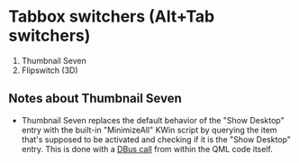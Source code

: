 # Tabbox switchers (Alt+Tab switchers)

1. Thumbnail Seven
2. Flipswitch (3D)

## Notes about Thumbnail Seven

- Thumbnail Seven replaces the default behavior of the "Show Desktop" entry with the built-in "MinimizeAll" KWin script by querying the item that's supposed to be activated and checking if it is the "Show Desktop" entry. This is done with a [DBus call](https://gitgud.io/wackyideas/aerothemeplasma/-/blob/master/kwin/tabbox/thumbnail_seven/contents/ui/main.qml?ref_type=heads#L28) from within the QML code itself. 
